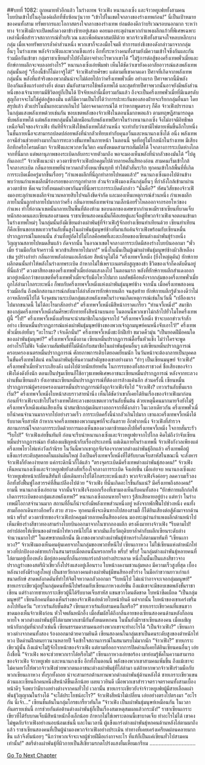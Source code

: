 ##บทที่ 1082: ถูกหมายหัวอีกแล้ว
ในร่างเทพ จ้าวเฟิง หนานกงเซิ่ง และจ้าวหยูเฟยทั้งสามคนโบยบินเข้าไปในอุโมงค์ผลึกที่ซับซ้อนวุ่นวาย
“เข้าไปในเขตใจกลางของร่างเทพก่อน!”
นี่เป็นเป้าหมายของคนทั้งสาม
ทรัพยากรและโอกาสตรงใจกลางของร่างเทพ ย่อมต้องดีกว่าบริเวณรอบนอกมาก
ระหว่าทาง จ้าวเฟิงมักจะเปิดพลังดวงตาข้างซ้ายอยู่เสมอ คอยมองทะลุผ่านพวกกำแพงผลึกแก้วที่พิเศษเฉพาะเหล่านี้เพื่อสำรวจสถาการณ์ทั่วบริเวณ และเพื่อค้นหาสมบัติด้วย
พวกจ้าวเฟิงทั้งสามจงใจหลบหลีกบางกลุ่ม เมื่อเจอทรัพยากรล้ำค่าส่วนหนึ่ง พวกเขาก็จะลงมือโจมตี ทำการแย่งชิงของดังกล่าวมาจากกลุ่มอื่นๆ ในร่างเทพ
พลังจ้าวเฟิงและพวกแข็งแกร่ง อีกทั้งระหว่างคนทั้งสามยังมีความเข้าใจซึ่งกันและกัน ร่วมมือกันเข้าขา กลุ่มราชาเซียนทั่วไปยังไม่อาจทำอะไรพวกเขาได้
“ไม่รู้การต่อสู้ของครึ่งเทพพั่วเมี่ยและยักษ์กายผลึกจะจบลงอย่างไร?”
หนานกงเซิ่งเอ่ยพึมพำ
เห็นได้ชัดว่าเขายังคงอาลัยอาวรณ์แสงพลังเทพกลุ่มนั้นอยู่
“เรื่องนี้ข้าก็ไม่อาจรู้ได้!”
จ้าวเฟิงส่ายศีรษะ
แต่ตามที่เขาคาดเดา ปีศาจที่เกิดจากพลังเทพกลุ่มนั้น พลังที่แท้จริงของพวกมันน่าจะไม่ด้อยไปกว่าครึ่งเทพพั่วเมี่ย
อย่างแรก ปีศาจพวกนี้มีพลังป้องกันแข็งแกร่งอย่างยิ่ง ต่อมา มันยังสามารถใช้พลังเทพได้ และสุดท้ายปีศาจพวกนั้นอาจยังมีพลังส่วนหนึ่งของเจ้านายยามมีชีวิตอยู่ก็เป็นได้
ปัจจัยเหล่านี้เมื่อรวมกันแล้ว ถึงจะเป็นครึ่งเทพพั่วเมี่ยที่มีเนตรดับสูญก็อาจจะไม่ใช่คู่ต่อสู้ของมัน
แต่ก็มีความเป็นไปได้ว่าการปะทะกันของสองฝ่ายจะเรียกกลุ่มอื่นมา
โดยสรุปแล้ว ตัวแปรในนั้นเยอะมากเกินไป ไม่อาจคาดการณ์ได้
ทว่าหากพูดตรงๆ ก็คือ จ้าวเฟิงปรารถนาในกลุ่มแสงพลังเทพด้วยเช่นกัน
ขอบเขตพลังของจ้าวเฟิงในตอนนี้มากพอแล้ว ตามทฤษฎีสามารถดูดซับพลังเทพได้
แต่พลังเทพกลุ่มนั้นไม่เหมือนกับพลังเทพปีศาจในร่างหนานกงเซิ่ง จึงไม่อาจมีอิทธิพลเหนือจิตใจของจ้าวเฟิง
ทันทีที่จ้าวเฟิงใช้พลังเทพได้ส่วนหนึ่ง จะเท่ากับว่าเขามีไพ่ตายเพิ่มขึ้นอีกใบหนึ่ง ในชั้นกายเนื้อจะสามารถปลดปล่อยพลังที่น่ากลัวเทียบเท่ากับคุนอวิ๋นและหนานกงเซิ่งได้
อนึ่ง พลังเทพอาจมีส่วนช่วยอย่างมากในการทะลวงขั้นเทพในภายหน้า
ในตอนนี้
จุดที่อยู่ไม่ไกลนักในร่างเทพ มีเสียงอึกทึกครึกโครมดังมา
จ้าวเฟิงและพวกหวั่นวิตก คนทั้งหมดสามารถสัมผัสได้ ใจกลางการระเบิดห่างไกลจากที่นี่มาก แต่พลานุภาพของระเบิดกลับกระจายตัวมาถึง พอจะมองเห็นพลังที่น่ากลัวของมันได้
“ไปดูกันเถอะ!”
จ้าวเฟิงแนะนำ
ดวงตาซ้ายจ้าวเฟิงปกคลุมไปด้วยลายคลื่นสีทองอ่อน สามคนเริ่มเข้าใกล้ใจกลางระเบิด
กลิ่นอายเทพที่น่าหวาดกลัวยิ่งหนาขึ้นทุกที ทำให้ตัวสั่นระริก ทุกคนเข้าใกล้พื้นที่ที่เกิดการระเบิดเมื่อครู่มากขึ้นเรื่อยๆ
“กำแพงผลึกที่นี่ถูกทำลายไปหมดแล้ว!”
หนานกงเซิ่งมองไปด้านข้าง พบว่าบนกำแพงผลึกมีร่องรอยของการถูกทำลาย
ส่วนจ้าวเฟิงมองเห็นกลุ่มอื่นๆ ที่กำลังใกล้เข้ามาผ่านดวงตาซ้าย ชัดเจนว่าทั้งหมดต่างพากันมาที่นี่เพราะการระเบิดดังกล่าว
“นั่นคือ?”
ทัศนวิสัยของจ้าวเฟิงมองทะลุกำแพงผลึกจำนวนหลายสิบไปจนถึงขีดจำกัด และมองเห็นเหตุการณ์ส่วนหนึ่ง
กำแพงผลึกภายในนั้นถูกทำลายไปมากกว่าครึ่ง กลิ่นอายพลังเทพจำนวนเล็กน้อยรั่วไหลออกจากรอยโหว่ของกำแพง ทำให้อาณาเขตนั้นกลายเป็นพื้นที่ต้องห้าม
ขอบนอกของเศษซากกำแพงมีราชาเซียนที่บาดเจ็บหนักสองคนและเซียนสองสามคน ราชาเซียนสองคนนั้นก็คือเฮยตู๋และจื่อตู๋ที่พวกจ้าวเฟิงเจอตอนเข้ามาในร่างเทพใหม่ๆ ในกลุ่มนั้นยังมีเซียนต่างเผ่าพันธุ์ที่จ้าวเฟิงรู้จักอย่างเซียนท่าเทียนด้วย
เซียนท่าเทียน ก็คือเซียนขอบเขตเทวาเร้นลับชั้นสูงในเผ่าพันธุ์มนุษย์ช้างที่มาแก้แค้นจ้าวเฟิงพร้อมกับเซียนหมื่นปรากฏการณ์ในตอนนั้น
ส่วนที่อยู่ถัดไปไม่ไกลคือศพที่เละละเอียดของเซียนต่างเผ่าพันธุ์ร่างหนึ่ง วิญญาณสลายไปหมดสิ้นแล้ว
ถัดจากนั้น ในอาณาเขตใจกลางการระเบิดมีสองร่างโบยบินออกมา
“พั่วเมี่ย ร่วมมือกับเจ้าคราวนี้ พวกข้าเสียหายไปมาก!”
หนึ่งในนั้นเป็นผู้เฒ่าเผ่าพันธุ์มนุษย์ช้างผิวสีเหลืองเข้ม รูปร่างกำยำ กลิ่นอายพลังอ่อนแอเล็กน้อย สีหน้าดูไม่ได้
“ครึ่งเทพจวี้เหมิ่ง (ยิ่งใหญ่ดุดัน) ยักษ์กายผลึกตนนั้นทำให้พลังในร่างเทพระเบิด ถ้าหากไม่ใช่เพราะเนตรดับสูญของข้า ชีวิตของเจ้าก็คงดับดิ้นอยู่ที่นี่แล้ว!”
ดวงตาสีทองของครึ่งเทพพั่วเมี่ยอ่อนแสงลงไป
ในตอนแรก พลังที่ยักษ์กายผลึกสำแดงออกมาอยู่เหนือกว่าขอบเขตที่ครึ่งเทพพั่วเมี่ยจะรับมือไหวไปมาก ผลลัพธ์คือหลังจากกลุ่มของครึ่งเทพพั่วเมี่ยถูกไล่ล่ามาไกลระยะหนึ่ง ก็พบกับครึ่งเทพจวี้เหมิ่งแห่งเผ่าพันธุ์มนุษย์ช้าง
จากนั้น เมื่อครึ่งเทพสองคนร่วมมือกัน ถึงพลิกสถานการณ์กลับมาไล่ล่าสังหารยักษ์กายผลึก
จนสุดท้าย ยักษ์กายผลึกรู้ตัวเองดีว่าไม่อาจหลีกหนีไปได้ จึงจุดชนวนระเบิดกลุ่มแสงพลังเทพในร่างจนเกิดเหตุการณ์เช่นในวันนี้
“เปลืองแรงไปมากขนาดนี้ ไม่ได้อะไรมาสักอย่าง!”
ครึ่งเทพจวี้เหมิ่งมีสีหน้ากราดเกรี้ยว
“ท่านจวี้เหมิ่ง!”
สมาชิกของกลุ่มครึ่งเทพจวี้เหมิ่งก้มศีรษะทักทายทั้งสีหน้านบนอบ ในตอนนี้พวกเขาไม่กล้าไปยั่วโมโหครึ่งเทพผู้นี้
“ไป!”
ครึ่งเทพจวี้เหมิ่งเตรียมจะนำสมาชิกในกลุ่มจากไป
“ครึ่งเทพจวี้เหมิ่ง ข้าจะบอกข่าวเจ้าสักอย่าง เซียนหมื่นปรากฏการณ์แห่งเผ่าพันธุ์มนุษย์ช้างของพวกเจ้าถูกมนุษย์คนหนึ่งจับเอาไว้!”
ครึ่งเทพพั่วเมี่ยเอ่ยยิ้มๆ
“อะไรนะ? เจ้าเด็กนั่น!”
ครึ่งเทพจวี้เหมิ่งชะงักฝีเท้า ขมวดคิ้วมุ่น
“เป็นยอดฝีมือคนใดของเผ่าพันธุ์มนุษย์?”
ครึ่งเทพจวี้เหมิ่งถาม
เซียนหมื่นปรากฏการณ์ดื้อรั้นหัวแข็ง ไม่ว่าใครจะพูดอย่างไรก็ไม่ฟัง จึงมีความสัมพันธ์ที่ไม่ดีนักกับสมาชิกในเผ่าพันธุ์คนอื่นๆ
แต่เซียนหมื่นปรากฏการณ์ครอบครองเนตรหมื่นปรากฏการณ์ ศักยภาพการเติบโตยอดเยี่ยมนัก ในวันหน้าจะต้องกลายเป็นบุคคลในขั้นครึ่งเทพได้แน่ คนในเผ่าพันธุ์เห็นความสำคัญของเขาอย่างมาก
“ฮ่าๆ เป็นเซียนมนุษย์ จ้าวเฟิง!”
ครึ่งเทพพั่วเมี่ยหัวเราะเสียงดัง แฝงไปด้วยนัยเย้ยหยัน
ในการรบของทั้งสองราชวงศ์ ชื่อเสียงของจ้าวเฟิงโด่งดังยิ่งนัก ตอนเป็นปฐมเซียนก็ใช้อาวุธเทพพิเศษเอาชนะเซียนหมื่นปรากฏการณ์ หลังจากทะลวงผ่านขั้นเซียนแล้ว ยังเอาชนะเซียนหมื่นปรากฏการณ์ที่ต้องการล้างแค้นอีก
ส่วนครั้งนี้ เซียนหมื่นปรากฏการณ์ผู้ครอบครองเนตรหมื่นปรากฏการณ์ยังถูกจ้าวเฟิงจับไป
“จ้าวเฟิง? เทวาเร้นลับชั้นแรกเริ่ม?”
ครึ่งเทพจวี้เหมิ่งใบหน้าสงบราวสายน้ำนิ่ง เห็นได้ชัดว่าเขาก็เคยได้ยินเรื่องของจ้าวเฟิงมาก่อน
ก่อนที่จ้าวเฟิงจะเข้าไปในร่างเทพได้ทะลวงขอบเขตเทวาเร้นลับชั้นต้น ด้วยเหตุนี้คนมากมายจึงยังไม่รู้
ครึ่งเทพจวี้เหมิ่งแค่นเสียงเย็น นำสมาชิกกลุ่มเดินทางออกจากที่ดังกล่าว
ในเวลาเดียวกัน ครึ่งเทพพั่วเมี่ยก็นำคนจำนวนมากจากไปอย่างรวดเร็ว
การระเบิดครั้งนี้น่ากลัวเกินไปมาก เขาและครึ่งเทพจวี้เหมิ่งได้รับบาดเจ็บสาหัส ถ้าหากเจอครึ่งเทพของพวกมนุษย์ก็จะอันตราย
อีกฟากหนึ่ง จ้าวเฟิงที่สำรวจสถานการณ์ใจกลางการระเบิดด้วยการมองเห็นของดวงตาซ้ายมองไปที่ครึ่งเทพจวี้เหมิ่ง ใจกายสั่นระรัว
“รีบไป!”
จ้าวเฟิงเอ่ยขึ้นทันที ก่อนจะรีบนำหนานกงเซิ่งและจ้าวหยูเฟยจากไปไกล
คิดไม่ถึงว่าจับเซียนหมื่นปรากฏการณ์มา ยังต้องเผชิญหน้ากับเรื่องประเภทนี้
แต่เดิมภายในร่างเทพนี้ จ้าวเฟิงกังวลเพียงแต่ครึ่งเทพโยวไห่แห่งวังเก้านิรย ในวันนี้พวกเขาถูกจับจ้องจากพวกต่างเผ่าพันธุ์อีกแล้ว
ครึ่งเทพคือผู้แข็งแกร่งระดับสุดยอดในแผ่นดินใหญ่ ถึงเป็นครึ่งเทพจวี้เหมิ่งที่ได้รับบาดเจ็บสาหัสในขณะนี้ จะสังหารจ้าวเฟิงก็ยังคงง่ายดาย แค่กระดิกนิ้วก็ได้แล้ว
“ตรงจุดระเบิดมีครึ่งเทพต่างเผ่าพันธุ์สองคน!”
จ้าวเฟิงเห็นหนานกงเซิ่งและจ้าวหยูเฟยยังสงสัยเรื่องใจกลางการระเบิด จึงเอ่ยขึ้น
เมื่อเอ่ยจบ หนานกงเซิ่งและจ้าวหยูเฟยหน้าเปลี่ยนสีทันที
เมื่อเดินทางไปได้ไกลระยะหนึ่งแล้ว พวกจ้าวเฟิงจึงค่อยๆ ลดความเร็วลง อีกทั้งยังฟื้นฟูไอสวรรค์ที่สิ้นเปลืองไปด้วย
“จ้าวเฟิง ที่นั่นเกิดอะไรขึ้นกันแน่? มีครึ่งเทพถึงสองคน!”
ยามนี้ หนานกงเซิ่งเอ่ยถาม
จากนั้นจ้าวเฟิงจึงบอกเรื่องที่เขามองเห็นกับคนทั้งสอง
“ยักษ์กายผลึกก่อให้เกิดการระเบิดของกลุ่มแสงพลังเทพ?”
หนานกงเซิ่งถอนหายใจยาว รู้สึกเสียดายอยู่บ้าง
แต่ทว่า ในร่างเทพมีโอกาสจำนวนมาก สถานที่อื่นก็น่าจะยังมีพลังเทพส่วนหนึ่งอยู่
หลังจากพักฟื้นไปช่วงหนึ่ง คนทั้งสามก็ออกเดินทางอีกครั้ง
สวบ สวบ~
ทุกคนเพิ่งจะเดินทางไปสองสามลี้ ก็ได้ยินเสียงต่อสู้ดังมาจากด้านหน้า
พรึ่บ!
ดวงตาซ้ายของจ้าวเฟิงปกคลุมด้วยลายคลื่นสีทองอ่อน มองทะลุผ่านกำแพงผลึกด้านหน้าไป
เห็นเพียงร่างสีขาวทองสามร่างโบยบินออกมาจากในซากกองผลึก ตรงดิ่งมาทางจ้าวเฟิง
“รีบตามไป! อย่าปล่อยให้เซียนของตำหนักไท่หวงหนีไปได้ พวกมันเก็บวัตถุดิบยาล้ำค่ากับผลึกเซียนระดับล่างจำนวนมากไป!”
ในเศษซากผลึกนั้น มีเงาของพวกต่างเผ่าพันธุ์ห้าหกร่างไล่ตามมาทันที
“เซียนเกาหวง?”
จ้าวเฟิงมองเห็นคนคุ้นเคยจากในกลุ่มของพวกที่หนีไป
เซียนเกาหวง ไม่ใช่เซียนแห่งตำหนักไท่หวงที่ปกป้ององค์ชายเก้าในสนามรบเมื่อตอนนั้นหรอกหรือ
พรึ่บ! พรึ่บ!
ในกลุ่มต่างเผ่าพันธุ์หลายคนที่ไล่ตามอยู่เบื้องหลัง มีอยู่สองคนที่กลิ่นอายแกร่งกล้าอย่างประหลาด
หนึ่งในนั้นเป็นแสงสีขาวจาง ปรากฏร่างของสตรีผิวเขียวกึ่งโปร่งแสงอยู่เลือนราง ใบหน้างดงามชวนลุ่มหลง มีความเร็วสูงที่สุด
เบื้องหลังนางยังมีร่างสูงใหญ่ เป็นชายวัยกลางคนต่างเผ่าพันธุ์มีขนสีทองทั่วร่าง ในมือกำขวานยาวเก่าแก่ขนาดยักษ์ สาดพลังกดดันที่ทำให้จิตใจหวาดกลัวออกมา
“รีบหนีไป ไม่แน่ว่าอาจจะเจอกลุ่มมนุษย์!”
ชายเกราะเขียวผู้อยู่ในกลุ่มคนที่หนีไปพร้อมกับเซียนเกาหวงเอ่ยขึ้น
ถึงแม้เขาจะมีขอบเขตพลังขั้นราชาเซียน แต่ร่างกายชายเกราะเขียวผู้นี้ได้รับบาดเจ็บสาหัส แขนขวาโดนตัดขาด ใบหน้าซีดเผือด
“เป็นกลุ่มมนุษย์!”
เซียนอีกคนที่มองเห็นร่างของจ้าวเฟิงเอ่ยด้วยใบหน้ายินดี
แต่จากนั้น ใบหน้าของเขาเคร่งขรึมลงไปทันควัน
“เทวาเร้นลับชั้นต้น? เซียนเทวาเร้นลับสามคนงั้นหรือ?”
ชายเกราะเขียวคนที่แขนขวาขาดมองเห็นจ้าวเฟิงก่อน หัวใจพลันหนักอึ้ง เมื่อสัมผัสได้ถึงกลิ่นอายของเซียนสองคนด้านหลังก็ถอนหายใจ
พวกต่างเผ่าพันธุ์ที่ไล่ตามพวกเขามีกันทั้งหมดหกคน ในนั้นยังมีราชาเซียนสองคน เมื่อเผชิญหน้ากับกลุ่มที่น่ากลัวเช่นนี้ เซียนธรรมดาสามคนอย่างพวกเขาจะทำอะไรได้
“เป็นจ้าวเฟิง?”
เซียนเกาหวงต่างจากคนทั้งสอง ร้องออกมาด้วยความยินดี
เซียนสองคนในกลุ่มเขาเป็นคนระดับสูงของตำหนักไท่หวง ปิดด่านฝึกตนยาวนานหลายปี จึงเข้าใจสถานการณ์ในสนามรบไม่มากนัก
“จ้าวเฟิง?”
ชายเกราะเขียวผู้นั้น ถึงแม้จะไม่รู้จักใบหน้าของจ้าวเฟิง แต่ยามที่ออกจากการปิดด่านก็เคยได้ยินเซียนคนอื่นๆ เอ่ยถึงชื่อนี้
“จ้าวเฟิง พอจะช่วยพวกเราได้หรือไม่!”
เซียนเกาหวงเอ่ยขอร้อง
เขาย่อมรู้ชัดในความสามารถของจ้าวเฟิง จ้าวหยูเฟย และหนานกงเซิ่ง
อีกทั้งในตอนนี้ พลังของพวกเขาสามคนเพิ่มขึ้น ถึงแม้เขาจะไม่คาดหวังให้พวกจ้าวเฟิงช่วยพวกตนเอาชนะต่างเผ่าพันธุ์ที่ไล่ล่ามา
แต่ถ้าหากพวกจ้าวเฟิงร่วมมือกับพวกเซียนเกาหวง ทั้งรุกทั้งถอย น่าจะสามารถต้านทานพวกต่างเผ่าพันธุ์ด้านหลังได้
ชายเกราะเขียวแขนด้วนและเซียนอีกคนหนึ่งสีหน้าดีขึ้นเล็กน้อย เผยแววยินดี
เมื่อพวกเขาสำรวจตรวจตราคนทั้งสามเบื้องหน้าดีๆ จึงพบว่ามีบางอย่างต่างจากคนทั่วไป เวลานั้น ชายเกราะเขียวยังจำจ้าวหยูเฟยผู้มีสายเลือดเผ่าพันธุ์วิญญาณในร่างได้
“จะได้ประโยชน์อะไร?”
จ้าวเฟิงสีหน้าไม่เปลี่ยน เอ่ยอย่างตรงไปตรงมา
“อะไรกัน นี่เจ้า…”
เซียนชั้นต้นในกลุ่มโกรธเกรี้ยวทันใด
“จ้าวเฟิง เป็นเผ่าพันธุ์มนุษย์เหมือนกัน ในเวลาอันตรายเช่นนี้ การช่วยกันต่อต้านต่างเผ่าพันธุ์ก็เป็นเรื่องสมเหตุสมผลแล้วกระมัง!”
ราชาเซียนเกราะเขียวที่ได้รับบาดเจ็บมีสีหน้าหนักอึ้งเล็กน้อย
ถ้าหากไม่ใช่เพราะตอนนี้เขาบาดเจ็บ ทำอะไรไม่ได้ เขาคงไม่พูดกับจ้าวเฟิงอย่างนอบน้อมเช่นนี้
และในเวลานี้ ผู้แข็งแกร่งต่างเผ่าพันธุ์หกคนด้านหลังไล่ตามมาถึงแล้ว
ราชาเซียนสองคนที่เป็นผู้นำมองพวกจ้าวเฟิงอย่างประเมิน ท่าทางที่เคยเคร่งเครียดผ่อนคลายมากขึ้น แล้วจึงยิ้มน้อยๆ
“นึกว่าพวกเจ้าจะเจอผู้ช่วยฝีมือเก่งกาจอะไร ที่แท้ก็เป็นแค่เซียนทั่วไปสามคนเท่านั้น!”
สตรีต่างเผ่าพันธุ์ที่ผิวกายเป็นสีเขียวมรกตโปร่งแสงยิ้มเหี้ยมเกรียม
…………………………


[Go To Next Chapter]( ./320.md)